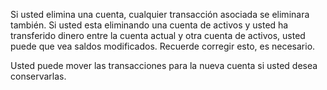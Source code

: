 Si usted elimina una cuenta, cualquier transacción asociada se eliminara también. Si usted esta eliminando una cuenta de activos y usted ha transferido dinero entre la cuenta actual y otra cuenta de activos, usted puede que vea saldos modificados. Recuerde corregir esto, es necesario.

Usted puede mover las transacciones para la nueva cuenta si usted desea conservarlas.
